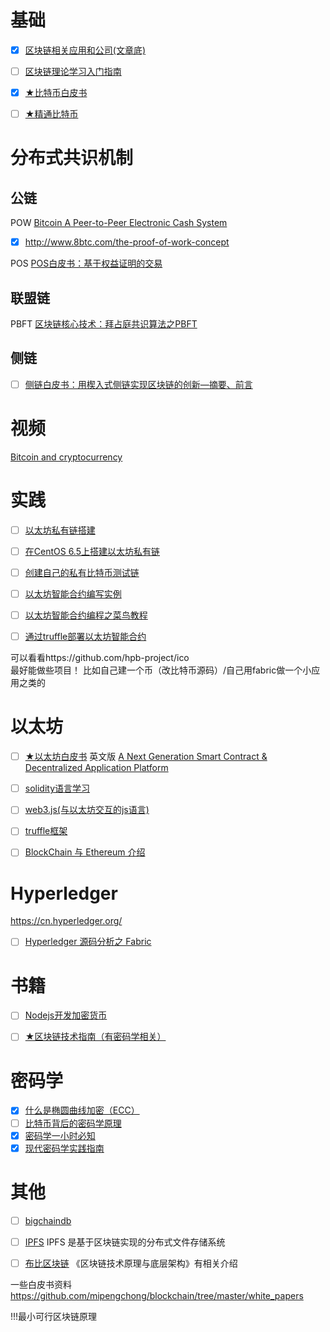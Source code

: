 # 基础
- [x] [区块链相关应用和公司(文章底)](http://www.8btc.com/what-is-blockchain)
- [ ] [区块链理论学习入门指南](https://daimajia.com/2017/08/24/how-to-start-blockchain-learning)
- [x] [★比特币白皮书](http://www.8btc.com/wiki/bitcoin-a-peer-to-peer-electronic-cash-system)
- [ ] [★精通比特币](http://zhibimo.com/read/wang-miao/mastering-bitcoin/index.html)


# 分布式共识机制
## 公链
POW [Bitcoin A Peer-to-Peer Electronic Cash System](http://www.8btc.com/wiki/bitcoin-a-peer-to-peer-electronic-cash-system)
- [x] http://www.8btc.com/the-proof-of-work-concept

POS [POS白皮书：基于权益证明的交易](http://www.8btc.com/pos-white-book)

## 联盟链
PBFT [区块链核心技术：拜占庭共识算法之PBFT](https://www.jianshu.com/p/fb5edf031afd)

## 侧链
- [ ] [侧链白皮书：用楔入式侧链实现区块链的创新—摘要、前言](http://www.8btc.com/enabling-blockchain-innovations-with-pegged-sidechains-abstract-introduction)

# 视频
[Bitcoin and cryptocurrency](https://www.coursera.org/learn/cryptocurrency)

# 实践
- [ ] [以太坊私有链搭建](https://zhuanlan.zhihu.com/p/27106175)
- [ ] [在CentOS 6.5上搭建以太坊私有链](https://link.zhihu.com/?target=http%3A//www.huiyanghua.com/article/plant/469/4707.html)
- [ ] [创建自己的私有比特币测试链](https://link.zhihu.com/?target=http%3A//bitshuo.com/topic/5847b86b63baf1df6cad0d6f)
- [ ] [以太坊智能合约编写实例](https://link.zhihu.com/?target=http%3A//blog.csdn.net/u013137970/article/details/53018423)
- [ ] [以太坊智能合约编程之菜鸟教程](https://link.zhihu.com/?target=http%3A//ethfans.org/posts/101-noob-intro)
- [ ] [通过truffle部署以太坊智能合约](https://link.zhihu.com/?target=http%3A//bitshuo.com/topic/584241f863baf1df6cad0d40)


可以看看https://github.com/hpb-project/ico  
最好能做些项目！  比如自己建一个币（改比特币源码）/自己用fabric做一个小应用之类的

# 以太坊
- [ ] [★以太坊白皮书](http://ethfans.org/wikis/%E4%BB%A5%E5%A4%AA%E5%9D%8A%E7%99%BD%E7%9A%AE%E4%B9%A6)
英文版 [A Next Generation Smart Contract & Decentralized Application Platform](http://www.the-blockchain.com/docs/Ethereum_white_paper-a_next_generation_smart_contract_and_decentralized_application_platform-vitalik-buterin.pdf)
- [ ] [solidity语言学习](https://solidity.readthedocs.io/en/develop/)
- [ ] [web3.js(与以太坊交互的js语言)](https://github.com/ethereum/web3.js)
- [ ] [truffle框架](http://truffleframework.com/)

- [ ] [BlockChain 与 Ethereum 介绍](https://jysperm.me/2016/05/blockchain-slides/)

# Hyperledger
https://cn.hyperledger.org/  
- [ ] [Hyperledger 源码分析之 Fabric](https://link.zhihu.com/?target=https%3A//yeasy.gitbooks.io/hyperledger_code_fabric/content/)

# 书籍
- [ ] [Nodejs开发加密货币](https://link.zhihu.com/?target=http%3A//bitcoin-on-nodejs.ebookchain.org/)
- [ ] [★区块链技术指南（有密码学相关）](https://link.zhihu.com/?target=https%3A//yeasy.gitbooks.io/blockchain_guide/content/)


# 密码学
- [x] [什么是椭圆曲线加密（ECC）](https://link.zhihu.com/?target=http%3A//8btc.com/article-138-1.html)
- [ ] [比特币背后的密码学原理](https://link.zhihu.com/?target=http%3A//www.jianshu.com/p/225ff9439132)
- [x] [密码学一小时必知](https://link.zhihu.com/?target=https%3A//blog.helong.info/blog/2015/04/12/translate-Everything-you-need-to-know-about-cryptgraphy-in-1-hour/)
- [x] [现代密码学实践指南](https://blog.helong.info/blog/2015/06/06/modern-crypto/)

# 其他
- [ ] [bigchaindb](https://link.zhihu.com/?target=https%3A//www.bigchaindb.com/)
- [ ] [IPFS](https://link.zhihu.com/?target=https%3A//ipfs.io/) IPFS 是基于区块链实现的分布式文件存储系统
- [ ] [布比区块链](https://link.zhihu.com/?target=http%3A//www.bubi.cn/) 《区块链技术原理与底层架构》有相关介绍



一些白皮书资料 https://github.com/mipengchong/blockchain/tree/master/white_papers

!!!最小可行区块链原理